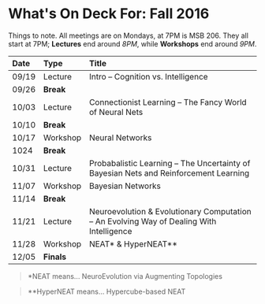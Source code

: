 # What's On Deck For: Fall 2016

Things to note. All meetings are on Mondays, at 7PM is MSB 206. They all start at 7PM; **Lectures** end around *8PM*, while **Workshops** end around *9PM*.

| Date | Type | Title |
|:---|:---|:---|
| 09/19 | Lecture | Intro &ndash; Cognition vs. Intelligence |
| 09/26 | **Break** | |
| 10/03 | Lecture | Connectionist Learning &ndash; The Fancy World of Neural Nets |
| 10/10 | **Break** | |
| 10/17 | Workshop | Neural Networks |
| 1024 | **Break** | |
| 10/31 | Lecture | Probabalistic Learning &ndash; The Uncertainty of Bayesian Nets and Reinforcement Learning |
| 11/07 | Workshop | Bayesian Networks |
| 11/14 | **Break** | |
| 11/21 | Lecture | Neuroevolution &amp; Evolutionary Computation &ndash; An Evolving Way of Dealing With Intelligence |
| 11/28 | Workshop | NEAT\* &amp; HyperNEAT\*\* |
| 12/05 | **Finals** | |

> \*NEAT means... NeuroEvolution via Augmenting Topologies

> \*\*HyperNEAT means... Hypercube-based NEAT
